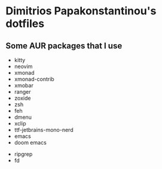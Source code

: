 # Dimitrios Papakonstantinou's dotfiles

## Some AUR packages that I use 

- kitty
- neovim
- xmonad
- xmonad-contrib
- xmobar
- ranger
- zoxide
- zsh
- feh
- dmenu
- xclip 
- ttf-jetbrains-mono-nerd
- emacs
- doom emacs
 * ripgrep 
 * fd